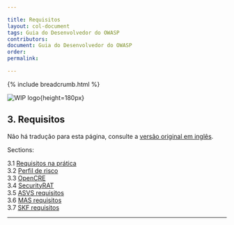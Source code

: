 ```yaml
---

title: Requisitos
layout: col-document
tags: Guia do Desenvolvedor do OWASP
contributors:
document: Guia do Desenvolvedor do OWASP
order:
permalink:

---
```


{% include breadcrumb.html %}

![WIP logo](../../assets/images/dg_wip.png "Trabalho em andamento"){height=180px}

## 3. Requisitos

Não há tradução para esta página, consulte a [versão original em inglês][release0500].

Sections:

3.1 [Requisitos na prática](#requisitos-na-prática)  
3.2 [Perfil de risco](#perfil-de-risco)  
3.3 [OpenCRE](#opencre)  
3.4 [SecurityRAT](#securityrat)  
3.5 [ASVS requisitos](#asvs-requisitos)  
3.6 [MAS requisitos](#mas-requisitos)  
3.7 [SKF requisitos](#skf-requisitos)  

----

[release0500]: https://github.com/OWASP/www-project-developer-guide/blob/main/draft/05-requirements/toc.md
